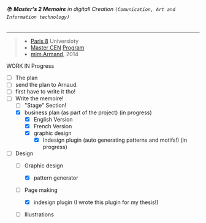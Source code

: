 ###### :books: **Master's 2 Memoire** in digitall Creation `(Comunication, Art and Information technology)`
****
> * [Paris 8](http://www.univ-paris8.fr/ "University's website") Universioty
> * [Master CEN](http://www.crossmedias.fr/ "Programs site and blog") [Program](http://www.univ-paris8.fr/Master-creation-et-edition "Programs department in universitiy's website")
> * [mim.Armand](http://armand.eu/), 2014 


WORK IN Progress
- [ ] The plan
 - [ ] send the plan to Arnaud.
 - [ ] first have to write it tho!
- [ ] Write the memoire!
	- [ ] "Stage" Section!
	- [x] business plan (as part of the project) (in progress)
	  - [x] English Version
	  - [x] French Version
	  - [x] graphic design
	     - [x] Indesign plugin (auto generating patterns and motifs!) (in progress)
- [ ] Design
	- [ ] Graphic design
	  - [x] pattern generator
	- [ ] Page making
	  - [x] indesign plugin (I wrote this plugin for my thesis!)
	- [ ] Illustrations
















